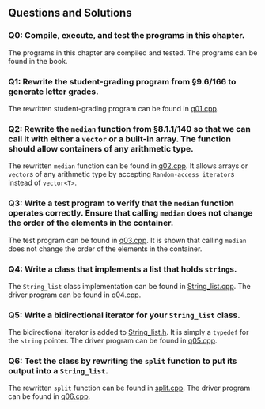 ## Questions and Solutions

### Q0: Compile, execute, and test the programs in this chapter.
The programs in this chapter are compiled and tested. The programs can be found in the book.

### Q1: Rewrite the student-grading program from §9.6/166 to generate letter grades.
The rewritten student-grading program can be found in [q01.cpp](./q01.cpp).

### Q2: Rewrite the `median` function from §8.1.1/140 so that we can call it with either a `vector` or a built-in array. The function should allow containers of any arithmetic type.
The rewritten `median` function can be found in [q02.cpp](./q02.cpp). It allows arrays or `vector`s of any arithmetic type by accepting `Random-access iterator`s instead of `vector<T>`. 

### Q3: Write a test program to verify that the `median` function operates correctly. Ensure that calling `median` does not change the order of the elements in the container.
The test program can be found in [q03.cpp](./q03.cpp). It is shown that calling `median` does not change the order of the elements in the container.

### Q4: Write a class that implements a list that holds `string`s.
The `String_list` class implementation can be found in [String_list.cpp](./String_list.cpp). The driver program can be found in [q04.cpp](./q04.cpp).

### Q5: Write a bidirectional iterator for your `String_list` class.
The bidirectional iterator is added to [String_list.h](./String_list.h). It is simply a `typedef` for the `string` pointer. The driver program can be found in [q05.cpp](./q05.cpp).

### Q6: Test the class by rewriting the `split` function to put its output into a `String_list`.
The rewritten `split` function can be found in [split.cpp](./q02.cpp). The driver program can be found in [q06.cpp](./q06.cpp).